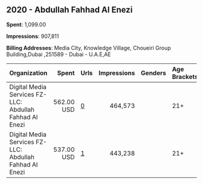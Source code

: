 ## 2020 - Abdullah Fahhad Al Enezi 
**Spent**: 1,099.00

**Impressions**: 907,811

**Billing Addresses**: Media City, Knowledge Village, Choueiri Group Building,Dubai ,251589 - Dubai - U.A.E,AE

|Organization|Spent|Urls|Impressions|Genders|Age Brackets|Country Codes|
|:---|---:|:---|---:|:---|:---|:---|
|Digital Media Services FZ-LLC: Abdullah Fahhad Al Enezi|562.00 USD|[0](https://www.snap.com/political-ads/asset/d13abb2bc56ba821daadeaa136f0bf422422425378058c3dc85bdaeff2aeb303?mediaType=mp4)|464,573||21+|kuwait|
|Digital Media Services FZ-LLC: Abdullah Fahhad Al Enezi|537.00 USD|[1](https://www.snap.com/political-ads/asset/47febeb9ef557b47aed1bdf0321db3fc53f37c7054ec6073aa08ed00e67eb1ef?mediaType=mp4)|443,238||21+|kuwait|
